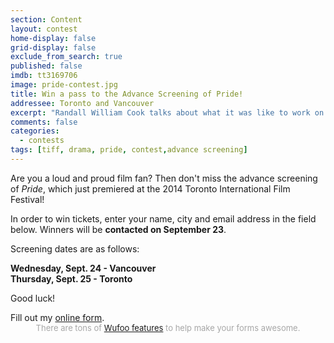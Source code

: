 ```yaml
---
section: Content
layout: contest
home-display: false
grid-display: false
exclude_from_search: true
published: false
imdb: tt3169706
image: pride-contest.jpg
title: Win a pass to the Advance Screening of Pride!
addressee: Toronto and Vancouver
excerpt: "Randall William Cook talks about what it was like to work on the groundbreaking <em>The Lord of the Rings</em> trilogy, misconceptions about his profession, and the state of blockbuster filmmaking today."
comments: false
categories:
  - contests
tags: [tiff, drama, pride, contest,advance screening]
---
```


Are you a loud and proud film fan?  Then don't miss the advance screening of *Pride*, which just premiered at the 2014 Toronto International Film Festival!

In order to win tickets, enter your name, city and email address in the field below.  Winners will be **contacted on September 23**.

Screening dates are as follows:

**Wednesday, Sept. 24 - Vancouver  
Thursday, Sept. 25 - Toronto**

Good luck!

<div id="wufoo-zmrbpck1sce795">
Fill out my <a href="https://dearcastandcrew.wufoo.com/forms/zmrbpck1sce795">online form</a>.
</div>
<div id="wuf-adv" style="font-family:inherit;font-size: small;color:#a7a7a7;text-align:center;display:block;">There are tons of <a href="http://www.wufoo.com/features/">Wufoo features</a> to help make your forms awesome.</div>
<script type="text/javascript">var zmrbpck1sce795;(function(d, t) {
var s = d.createElement(t), options = {
'userName':'dearcastandcrew',
'formHash':'zmrbpck1sce795',
'autoResize':true,
'height':'366',
'async':true,
'host':'wufoo.com',
'header':'hide',
'ssl':FALSE};
s.src = ('https:' == d.location.protocol ? 'https://' : 'http://') + 'www.wufoo.com/scripts/embed/form.js';
s.onload = s.onreadystatechange = function() {
var rs = this.readyState; if (rs) if (rs != 'complete') if (rs != 'loaded') return;
try { zmrbpck1sce795 = new WufooForm();zmrbpck1sce795.initialize(options);zmrbpck1sce795.display(); } catch (e) {}};
var scr = d.getElementsByTagName(t)[0], par = scr.parentNode; par.insertBefore(s, scr);
})(document, 'script');</script>